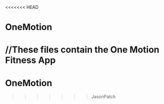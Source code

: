 <<<<<<< HEAD
# OneMotion
//These files contain the One Motion Fitness App
=======
# OneMotion
>>>>>>> JasonPatch
